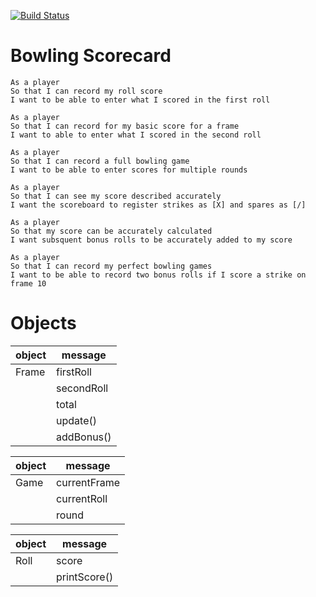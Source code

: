 [![Build Status](https://travis-ci.com/dpwdec/bowling-challenge.svg?branch=master)](https://travis-ci.com/github/dpwdec/bowling-challenge)

# Bowling Scorecard

```
As a player
So that I can record my roll score
I want to be able to enter what I scored in the first roll

As a player
So that I can record for my basic score for a frame
I want to able to enter what I scored in the second roll

As a player
So that I can record a full bowling game
I want to be able to enter scores for multiple rounds

As a player
So that I can see my score described accurately
I want the scoreboard to register strikes as [X] and spares as [/]

As a player
So that my score can be accurately calculated
I want subsquent bonus rolls to be accurately added to my score

As a player
So that I can record my perfect bowling games
I want to be able to record two bonus rolls if I score a strike on frame 10
```

# Objects

| object | message |
| --- | --- |
| Frame | firstRoll |
| | secondRoll |
| | total |
| | update()
| | addBonus() |

| object | message |
| --- | --- |
| Game | currentFrame |
| | currentRoll |
| | round |

| object | message |
| --- | --- |
| Roll | score |
| | printScore() |
